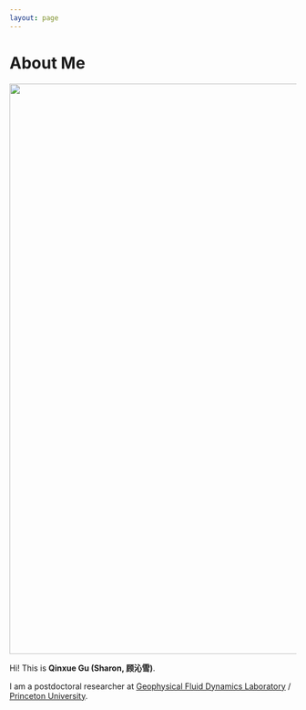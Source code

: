 ```yaml
---
layout: page
---
```


# About Me

<img src="https://guqinxue.github.io/profile.jpg" class="floatpic" width="600" height="1000">

Hi! This is **Qinxue Gu (Sharon, 顾沁雪)**.

I am a postdoctoral researcher at [Geophysical Fluid Dynamics Laboratory](https://www.gfdl.noaa.gov/) / [Princeton University](https://aos.princeton.edu/).

<br>
